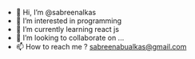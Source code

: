 - 👋 Hi, I’m @sabreenalkas
- 👀 I’m interested in programming
- 🌱 I’m currently learning react js
- 💞️ I’m looking to collaborate on ...
- 📫 How to reach me ? sabreenabualkas@gmail.com 

<!---
sabreenalkas/sabreenalkas is a ✨ special ✨ repository because its `README.md` (this file) appears on your GitHub profile.
You can click the Preview link to take a look at your changes.
--->
